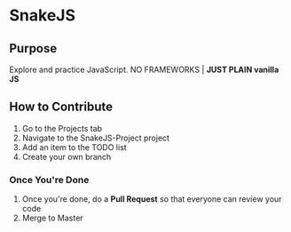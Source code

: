 # SnakeJS
## Purpose ##
Explore and practice JavaScript. NO FRAMEWORKS | **JUST PLAIN vanilla JS**

## How to Contribute ##
1. Go to the Projects tab
2. Navigate to the SnakeJS-Project project
3. Add an item to the TODO list
4. Create your own branch

### Once You're Done ##
1. Once you're done, do a **Pull Request** so that everyone can review your code
2. Merge to Master 

